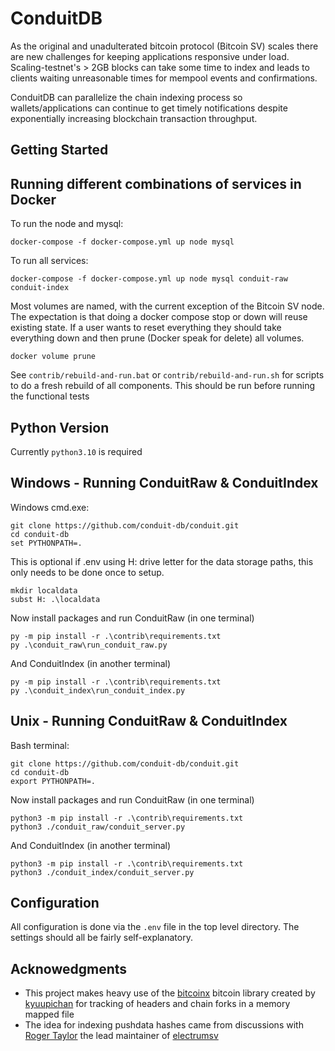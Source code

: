 # ConduitDB
As the original and unadulterated bitcoin protocol (Bitcoin SV) scales there are new
challenges for keeping applications responsive under load. Scaling-testnet's > 2GB
blocks can take some time to index and leads to clients waiting
unreasonable times for mempool events and confirmations.

ConduitDB can parallelize the chain indexing process so wallets/applications can
continue to get timely notifications despite exponentially increasing blockchain
transaction throughput.

## Getting Started

## Running different combinations of services in Docker

To run the node and mysql:

    docker-compose -f docker-compose.yml up node mysql

To run all services:

    docker-compose -f docker-compose.yml up node mysql conduit-raw conduit-index

Most volumes are named, with the current exception of the Bitcoin SV node. The expectation is that
doing a docker compose stop or down will reuse existing state. If a user wants to reset everything
they should take everything down and then prune (Docker speak for delete) all volumes.

    docker volume prune

See `contrib/rebuild-and-run.bat` or `contrib/rebuild-and-run.sh`
for scripts to do a fresh rebuild of all components. This should be
run before running the functional tests

## Python Version
Currently `python3.10` is required

## Windows - Running ConduitRaw & ConduitIndex

Windows cmd.exe:

    git clone https://github.com/conduit-db/conduit.git
    cd conduit-db
    set PYTHONPATH=.

This is optional if .env using H: drive letter for the data storage paths, this only needs to be
done once to setup.

    mkdir localdata
    subst H: .\localdata

Now install packages and run ConduitRaw (in one terminal)

    py -m pip install -r .\contrib\requirements.txt
    py .\conduit_raw\run_conduit_raw.py

And ConduitIndex (in another terminal)

    py -m pip install -r .\contrib\requirements.txt
    py .\conduit_index\run_conduit_index.py

## Unix - Running ConduitRaw & ConduitIndex

Bash terminal:

    git clone https://github.com/conduit-db/conduit.git
    cd conduit-db
    export PYTHONPATH=.

Now install packages and run ConduitRaw (in one terminal)

    python3 -m pip install -r .\contrib\requirements.txt
    python3 ./conduit_raw/conduit_server.py

And ConduitIndex (in another terminal)

    python3 -m pip install -r .\contrib\requirements.txt
    python3 ./conduit_index/conduit_server.py

## Configuration
All configuration is done via the `.env` file in the top level directory.
The settings should all be fairly self-explanatory.

## Acknowedgments

- This project makes heavy use of the [bitcoinx](https://github.com/kyuupichan/bitcoinX) bitcoin
library created by [kyuupichan](https://github.com/kyuupichan) for tracking of headers and
chain forks in a memory mapped file
- The idea for indexing pushdata hashes came from discussions with
[Roger Taylor](https://github.com/rt121212121) the lead maintainer of [electrumsv](https://github.com/electrumsv/electrumsv)

